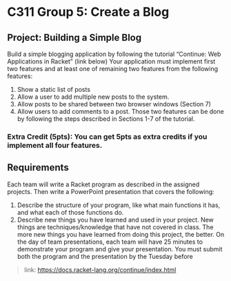 # C311 Group 5: Create a Blog
## Project: Building a Simple Blog
Build a simple blogging application by following the tutorial “Continue: Web Applications in Racket”  (link below) 
Your application must implement first two features and at least one of remaining two features from the following features:
1) Show a static list of posts
2) Allow a user to add multiple new posts to the system.
3) Allow posts to be shared between two browser windows (Section 7)
4) Allow users to add comments to a post.
Those two features can be done by following the steps described in Sections 1-7 of the tutorial.
### Extra Credit (5pts): You can get 5pts as extra credits if you implement all four features.
## Requirements
Each team will write a Racket program as described in the assigned projects. Then write a PowerPoint presentation that covers the following:
1. Describe the structure of your program, like what main functions it has, and what each of those functions do.
2. Describe new things you have learned and used in your project. New things are techniques/knowledge that have not covered in class. The more new things you have learned from doing this project, the better.
On the day of team presentations, each team will have 25 minutes to demonstrate your program and give your presentation. You must submit both the program and the presentation by the Tuesday before


> link: https://docs.racket-lang.org/continue/index.html

